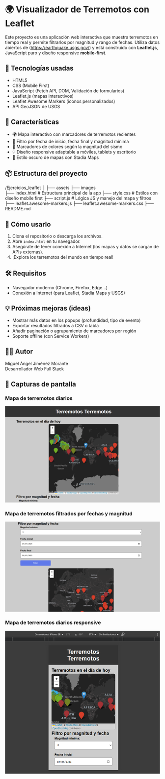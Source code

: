 # 🌍 Visualizador de Terremotos con Leaflet

Este proyecto es una aplicación web interactiva que muestra terremotos en tiempo real y permite filtrarlos por magnitud y rango de fechas.
Utiliza datos abiertos de (https://earthquake.usgs.gov/) y está construido con **Leaflet.js**, JavaScript puro y diseño responsive **mobile-first**.

## 🧩 Tecnologías usadas

- HTML5
- CSS (Mobile First)
- JavaScript (Fetch API, DOM, Validación de formularios)
- Leaflet.js (mapas interactivos)
- Leaflet Awesome Markers (iconos personalizados)
- API GeoJSON de USGS

## 📱 Características

- 🌍 Mapa interactivo con marcadores de terremotos recientes
- 📅 Filtro por fecha de inicio, fecha final y magnitud mínima
- 🎨 Marcadores de colores según la magnitud del sismo
- 💡 Diseño responsive adaptable a móviles, tablets y escritorio
- 🧭 Estilo oscuro de mapas con Stadia Maps

## 📦 Estructura del proyecto

/Ejercicios_leaflet
│
├── assets 
├── images             
├── index.html # Estructura principal de la app
├── style.css # Estilos con diseño mobile first
├── script.js # Lógica JS y manejo del mapa y filtros
├── leaflet.awesome-markers.js
├── leaflet.awesome-markers.css
├── README.md

## 🚀 Cómo usarlo

1. Clona el repositorio o descarga los archivos.
2. Abre `index.html` en tu navegador.
3. Asegúrate de tener conexión a Internet (los mapas y datos se cargan de APIs externas).
4. ¡Explora los terremotos del mundo en tiempo real!

## 🛠 Requisitos

- Navegador moderno (Chrome, Firefox, Edge...)
- Conexión a Internet (para Leaflet, Stadia Maps y USGS)

## 💡 Próximas mejoras (ideas)

- Mostrar más datos en los popups (profundidad, tipo de evento)
- Exportar resultados filtrados a CSV o tabla
- Añadir paginación o agrupamiento de marcadores por región
- Soporte offline (con Service Workers)

## 👨‍💻 Autor

Miguel Ángel Jiménez Morante  
Desarrollador Web Full Stack  

## 📸 Capturas de pantalla

### Mapa de terremotos diarios

![Mapa terremotos diarios](<assets/Terremotos_diarios.png>)

### Mapa de terremotos filtrados por fechas y magnitud

![Mapa terremotos filtrados](<assets/Terremotos_filtrados.png>)

### Mapa de terremotos diarios responsive

![Mapa terremotos diarios responsive](assets/Terremotos_responsive.png)

